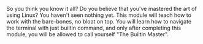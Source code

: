 So you think you know it all? Do you believe that you've mastered the art of using Linux? You haven't seen nothing yet. This module will teach how to work with the bare-bones, no bloat on top. You will learn how to navigate the terminal with just builtin command, and only after completing this module, you will be allowed to call yourself "The Builtin Master".
